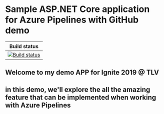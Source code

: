 
# Sample ASP.NET Core application for Azure Pipelines with GitHub demo

| Build status |
|--------------|
| [![Build status](https://dev.azure.com/pipelines-docs/docs/_apis/build/status/dotnetcore/dotnetcore)](https://dev.azure.com/baruchwTLV/Ignite2019TLV/_build/latest?definitionId=1) |

## Welcome to my demo APP for Ignite 2019 @ TLV
## in this demo, we'll explore the all the amazing feature that can be implemented when working with Azure  Pipelines
